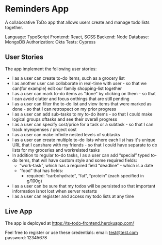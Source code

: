 # Reminders App
A collaborative ToDo app that allows users create and manage todo lists together.

Language: TypeScript
Frontend: React, SCSS
Backend: Node
Database: MongoDB
Authorization: Okta
Tests: Cypress

## User Stories
The app implement the following user stories:
- I as a user can create to-do items, such as a grocery list
- I as ​another user ​can collaborate in real-time with ​user ​- so that we can(for example) edit our family shopping-list together
- I as a user can mark to-do items as “done” by clicking on them - so that I can avoid clutter and focus onthings that are still pending
- I as a user can filter the to-do list and view items that were marked as done - so that I can retrospect on my prior progress
- I as a user can add sub-tasks to my to-do items - so that I could make logical groups oftasks and see their overall progress
- I as a user can specify cost/price for a task or a subtask - so that I can track myexpenses / project cost
- I as a user can make infinite nested levels of subtasks
- I as a user can create multiple to-do lists where each list has it's unique URL that I canshare with my friends - so that I could have separate to do lists for my groceries and workrelated tasks
- In addition to regular to-do tasks, I as a user can add “special” typed to-do items, that will have custom style and some required fields:
  - ”work-task”, which has a required field “deadline” - which is a date
  - “food” that has fields:
    - required: “carbohydrate”, “fat”, “protein” (each specified in g/100g)
- I as a user can be sure that my todos will be persisted so that important information isnot lost when server restarts
- I as a user can regisster and access my todo lists at any time

## Live App

The app is deployed at https://ts-todo-frontend.herokuapp.com/

Feel free to register or use these credentials:
email: test@test.com
password: 12345678